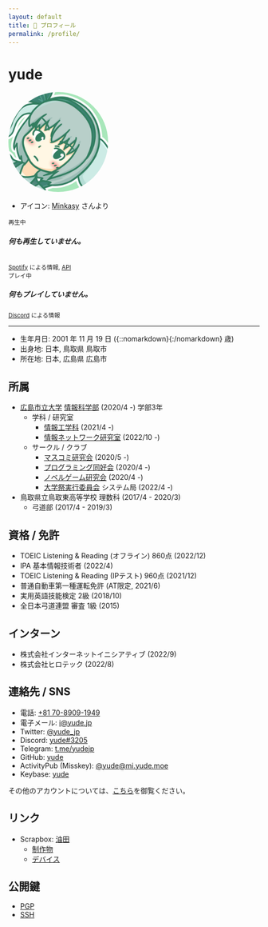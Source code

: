 ```yaml
---
layout: default
title: 👤 プロフィール
permalink: /profile/
---
```


<h1 id="name">yude</h1>
<img src="/assets/images/avatar.jpg" style="max-width: 200px; border-radius: 50%" class="mawaru" />

* アイコン: [Minkasy](https://twitter.com/xmnts) さんより

<div class="card" style="max-width: 30rem">
  <div class="card-body">
    <small>再生中</small>
    <h5 class="card-title" id="spotify_title">何も再生していません。</h5>
    <h6 class="card-subtitle mb-2 text-muted" id="spotify_artist"></h6>
    <small class="text-muted"><a href="https://spotify.com">Spotify</a> による情報, <a href="https://vercel-spotify-api.vercel.app/api/Spotify">API</a></small>
  </div>
</div>

<div class="card mt-1" style="max-width: 30rem;">
  <div class="card-body">
    <small>プレイ中</small>
    <h5 class="card-title" id="game_title">何もプレイしていません。</h5>
    <small class="text-muted"><a href="https://discord.com">Discord</a> による情報</small>
  </div>
</div>

<hr>

* 生年月日: 2001 年 11 月 19 日 ({::nomarkdown}<div id="age" style="display: inline"></div>{:/nomarkdown} 歳)
* 出身地: 日本, 鳥取県 鳥取市
* 所在地: 日本, 広島県 広島市

## 所属
* [広島市立大学](https://www.hiroshima-cu.ac.jp/) [情報科学部](https://www2.info.hiroshima-cu.ac.jp/) (2020/4 -) 学部3年 
    * 学科 / 研究室
        * [情報工学科](https://www.hiroshima-cu.ac.jp/department/sciences/info/) (2021/4 -)
        * [情報ネットワーク研究室](http://www.net.info.hiroshima-cu.ac.jp/) (2022/10 -)
    * サークル / クラブ
        * [マスコミ研究会](https://twitter.com/masukenDP) (2020/5 -)
        * [プログラミング同好会](https://twitter.com/HCU_ProgramClub) (2020/4 -)
        * [ノベルゲーム研究会](https://twitter.com/hcunovelgame) (2020/4 -)
        * [大学祭実行委員会](https://ichidaisai.com) システム局 (2022/4 -)
* 鳥取県立鳥取東高等学校 理数科 (2017/4 - 2020/3)
    * 弓道部 (2017/4 - 2019/3)

## 資格 / 免許
* TOEIC Listening & Reading (オフライン) 860点 (2022/12)
* IPA 基本情報技術者 (2022/4)
* TOEIC Listening & Reading (IPテスト) 960点 (2021/12)
* 普通自動車第一種運転免許 (AT限定, 2021/6)
* 実用英語技能検定 2級 (2018/10)
* 全日本弓道連盟 審査 1級 (2015)

## インターン
* 株式会社インターネットイニシアティブ (2022/9)
* 株式会社ヒロテック (2022/8)


## 連絡先 / SNS
<ul>
    <li><i class="fa-solid fa-phone"></i> 電話: <a href="tel:07089091949">+81 70-8909-1949</a></li>
    <li>
        <i class="fa-solid fa-envelope"></i>
        電子メール: <a href="mailto:{{ 'i@yude.jp' | encode_email }}" rel="me">i&#064;yude.jp</a></li>
    <li><i class="fa-brands fa-twitter"></i> Twitter: <a href="https://twitter.com/yude_jp" rel="me">@yude_jp</a></li>
    <li><i class="fa-brands fa-discord"></i> Discord: <a href="https://discord.com/users/116124230243975173" rel="me">yude#3205</a></li>
    <li><i class="fa-brands fa-telegram"></i> Telegram: <a href="https://t.me/yudejp" rel="me">t.me/yudejp</a></li>
    <li><i class="fa-brands fa-github"></i> GitHub: <a href="https://github.com/yude" rel="me">yude</a></li>
    <li><i class="fa-brands fa-mastodon"></i> ActivityPub (Misskey): <a href="https://mi.yude.moe/@yude" rel="me">@yude@mi.yude.moe</a></li>
    <li><i class="fa-brands fa-keybase"></i> Keybase: <a href="https://keybase.io/yude" rel="me">yude</a></li>
</ul>

その他のアカウントについては、[こちら](https://scrapbox.io/yude/%E3%82%A2%E3%82%AB%E3%82%A6%E3%83%B3%E3%83%88)を御覧ください。

## リンク
* Scrapbox: [油田](https://scrapbox.io/yude)
    * [制作物](https://scrapbox.io/yude/%E5%88%B6%E4%BD%9C%E7%89%A9)
    * [デバイス](https://scrapbox.io/yude/%E3%83%87%E3%83%90%E3%82%A4%E3%82%B9)

## 公開鍵
* [PGP](https://github.com/yude.gpg)
* [SSH](https://github.com/yude.keys)

<script async>
    let spotify_req = new XMLHttpRequest();
    spotify_req.open('GET', 'https://vercel-spotify-api.vercel.app/api/Spotify')
    spotify_req.responseType = 'json';
    spotify_req.send();
    
    spotify_req.onload = function() {
        const spotify_res = spotify_req.response;
        if (spotify_res['isPlaying']) {
            spotify_title.innerHTML = spotify_res['title'];
            spotify_artist.innerHTML = spotify_res['artist'];
        }
    }
</script>

<script async>
    let discord_req = new XMLHttpRequest();
    discord_req.open('GET', 'https://discord.com/api/guilds/723409709306216498/widget.json')
    discord_req.responseType = 'json';
    discord_req.send();
    
    discord_req.onload = function() {
        const discord_res = discord_req.response;
        if (discord_res.members) {
            if (discord_res.members[0].game) {
                game_title.innerHTML = discord_res.members[0].game.name;
            }
        }
    }
</script>

<script async>
    const now=new Date();
    const birth=new Date("2001/11/19");
  document.getElementById('age').innerHTML=(now.getFullYear() - birth.getFullYear()  +
    ( new Date( now.getFullYear() , birth.getMonth() , birth.getDate() ).getTime()
        > now.getTime() ? -1 : 0 ));
</script>

<script async>
    const isHover = e => e.parentElement.querySelector(':hover') === e;    

    let name = 'yude';
    let state = false;
    
    elm = document.getElementById('name');
    elm.innerHTML = name;
    document.getElementById('name').onmouseover = async function() {
        name += 'e';
        elm.innerHTML = name;
        state = true;
        for (;;) {
            name += 'e';
            elm.innerHTML = name;
            if (!(document.getElementById('name').matches(':hover'))) {
                break;
            }
            await new Promise(s => setTimeout(s, 100))
        }
    }
</script>